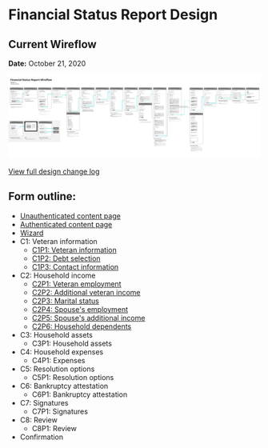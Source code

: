 # Financial Status Report Design

## Current Wireflow
**Date:** October 21, 2020

![V1.1](https://github.com/department-of-veterans-affairs/va.gov-team/blob/master/products/Debt%20Resolution/Financial-Status-Report/assets/fsr-wireflow-1-1.jpg)

[View full design change log](https://github.com/department-of-veterans-affairs/va.gov-team/blob/master/products/Debt%20Resolution/Financial-Status-Report/design/wireflows-change-log.md)

## Form outline:

- [Unauthenticated content page](https://preview.uxpin.com/803dc24213cf723bfce6c5e3eaef5a2c3f3e344b#/pages/133701377/simulate/sitemap?mode=i)
- [Authenticated content page](https://preview.uxpin.com/803dc24213cf723bfce6c5e3eaef5a2c3f3e344b#/pages/133701378/simulate/sitemap?mode=i)
- [Wizard](https://preview.uxpin.com/803dc24213cf723bfce6c5e3eaef5a2c3f3e344b#/pages/133701647/simulate/sitemap?mode=i)
- C1: Veteran information
  -   [C1P1: Veteran information](https://preview.uxpin.com/803dc24213cf723bfce6c5e3eaef5a2c3f3e344b#/pages/133701780/simulate/sitemap?mode=i)
  -   [C1P2: Debt selection](https://preview.uxpin.com/803dc24213cf723bfce6c5e3eaef5a2c3f3e344b#/pages/133701779/simulate/sitemap?mode=i)
  -   [C1P3: Contact information](https://preview.uxpin.com/803dc24213cf723bfce6c5e3eaef5a2c3f3e344b#/pages/133701777/simulate/sitemap?mode=i)
- C2: Household income
  -   [C2P1: Veteran employment](https://preview.uxpin.com/803dc24213cf723bfce6c5e3eaef5a2c3f3e344b#/pages/133702773/simulate/sitemap?mode=i)
  -   [C2P2: Additional veteran income](https://preview.uxpin.com/803dc24213cf723bfce6c5e3eaef5a2c3f3e344b#/pages/133726069/simulate/sitemap?mode=i)
  -   [C2P3: Marital status](https://preview.uxpin.com/803dc24213cf723bfce6c5e3eaef5a2c3f3e344b#/pages/133726067/simulate/sitemap?mode=i)
  -   [C2P4: Spouse's employment](https://preview.uxpin.com/803dc24213cf723bfce6c5e3eaef5a2c3f3e344b#/pages/133726062/simulate/sitemap?mode=i)
  -   [C2P5: Spouse's additional income](https://preview.uxpin.com/803dc24213cf723bfce6c5e3eaef5a2c3f3e344b#/pages/133726055/simulate/sitemap?mode=i)
  -   [C2P6: Household dependents](https://preview.uxpin.com/803dc24213cf723bfce6c5e3eaef5a2c3f3e344b#/pages/133726053/simulate/sitemap?mode=i)
- C3: Household assets
  -   C3P1: Household assets
- C4: Household expenses
  -   C4P1: Expenses
- C5: Resolution options
  -   C5P1: Resolution options
- C6: Bankruptcy attestation
  -   C6P1: Bankruptcy attestation
- C7: Signatures
  -   C7P1: Signatures
- C8: Review
  -   C8P1: Review
- Confirmation

